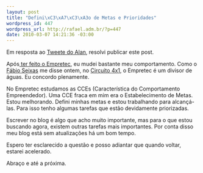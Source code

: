 ```yaml
--- 
layout: post
title: "Defini\xC3\xA7\xC3\xA3o de Metas e Prioridades"
wordpress_id: 447
wordpress_url: http://rafael.adm.br/?p=447
date: 2010-03-07 14:21:36 -03:00
---
```

Em resposta ao <a href="http://twitter.com/arsolto/statuses/10125064363">Tweete do Alan</a>, resolvi publicar este post.

Após<a href="http://rafael.adm.br/p/empretec-eu-fiz/"> ter feito o Empretec</a>, eu mudei bastante meu comportamento. Como o <a href="http://blog.fabioseixas.com.br/">Fábio Seixas</a> me disse ontem, no <a href="http://www.circuito4x1.com.br/">Circuito 4x1</a>, o Empretec é um divisor de águas. Eu concordo plenamente.

No Empretec estudamos as CCEs (Característica do Comportamento Empreendedor). Uma CCE fraca em mim era o Estabelecimento de Metas. Estou melhorando. Defini minhas metas e estou trabalhando para alcançá-las. Para isso tenho algumas tarefas que estão devidamente priorizadas.

Escrever no blog é algo que acho muito importante, mas para o que estou buscando agora, existem outras tarefas mais importantes. Por conta disso meu blog está sem atualizações há um bom tempo.

Espero ter esclarecido a questão e posso adiantar que quando voltar, estarei acelerado.

Abraço e até a próxima.
